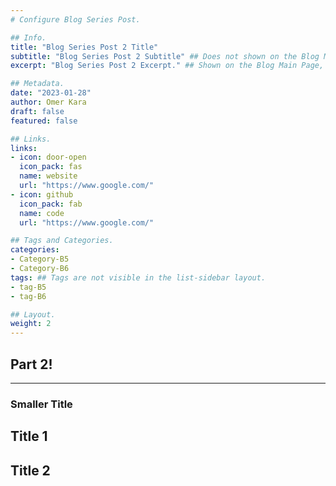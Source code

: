 ```yaml
---
# Configure Blog Series Post.

## Info.
title: "Blog Series Post 2 Title"
subtitle: "Blog Series Post 2 Subtitle" ## Does not shown on the Blog Main Page.
excerpt: "Blog Series Post 2 Excerpt." ## Shown on the Blog Main Page, but does not shown on the Blog Post Page.

## Metadata.
date: "2023-01-28"
author: Omer Kara
draft: false
featured: false

## Links.
links:
- icon: door-open
  icon_pack: fas
  name: website
  url: "https://www.google.com/"
- icon: github
  icon_pack: fab
  name: code
  url: "https://www.google.com/"

## Tags and Categories.
categories:
- Category-B5
- Category-B6
tags: ## Tags are not visible in the list-sidebar layout.
- tag-B5
- tag-B6

## Layout.
weight: 2
---
```




## Part 2!

---

### Smaller Title

## Title 1

## Title 2
